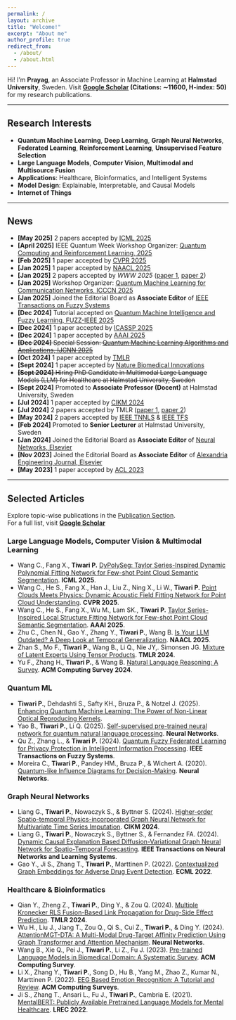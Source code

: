 ```yaml
---
permalink: /
layout: archive
title: "Welcome!"
excerpt: "About me"
author_profile: true
redirect_from: 
  - /about/
  - /about.html
---
```





Hi! I’m **Prayag**, an Associate Professor in Machine Learning at **Halmstad University**, Sweden. Visit **[Google Scholar](https://scholar.google.it/citations?hl=en&user=sDnmJ_YAAAAJ&view_op=list_works&sortby=pubdate) (Citations: ∼11600, H-index: 50)** for my research publications.

---

## Research Interests

- **Quantum Machine Learning**, **Deep Learning**, **Graph Neural Networks**, **Federated Learning**, **Reinforcement Learning**, **Unsupervised Feature Selection**  
- **Large Language Models**, **Computer Vision**, **Multimodal and Multisource Fusion**  
- **Applications**: Healthcare, Bioinformatics, and Intelligent Systems  
- **Model Design**: Explainable, Interpretable, and Causal Models  
- **Internet of Things**

---

## News
- **[May 2025]** 2 papers accepted by  [ICML 2025](https://icml.cc/Conferences/2025)
- **[April 2025]** IEEE Quantum Week Workshop Organizer: [Quantum Computing and Reinforcement Learning, 2025](https://2025.qcrl.io)
- **[Feb 2025]** 1 paper accepted by [CVPR 2025](https://cvpr.thecvf.com/virtual/2025/poster/32900)
- **[Jan 2025]** 1 paper accepted by [NAACL 2025](https://aclanthology.org/2025.naacl-long.381/)
- **[Jan 2025]** 2 papers accepted by *WWW 2025* ([paper 1](https://arxiv.org/abs/2402.07470), [paper 2](https://arxiv.org/abs/2409.12739))
- **[Jan 2025]** Workshop Organizer: [Quantum Machine Learning for Communication Networks,  ICCCN 2025](https://sites.google.com/view/qml-icccn2025/home)
- **[Jan 2025]** Joined the Editorial Board as **Associate Editor** of [IEEE Transactions on Fuzzy Systems](https://ieeexplore.ieee.org/xpl/RecentIssue.jsp?punumber=91)  
- **[Dec 2024]** Tutorial accepted on [Quantum Machine Intelligence and Fuzzy Learning, FUZZ-IEEE 2025](https://sites.google.com/view/qmi-fuzz-ieee-2025/home)
- **[Dec 2024]** 1 paper accepted by [ICASSP 2025](https://ieeexplore.ieee.org/abstract/document/10888912/)
- **[Dec 2024]** 1 paper accepted by [AAAI 2025](https://ojs.aaai.org/index.php/AAAI/article/view/32810)
- ~~**[Dec 2024]** Special Session: [Quantum Machine Learning Algorithms and Applications, IJCNN 2025](https://sites.google.com/view/qml-ijcnn-2025/home)~~
- **[Oct 2024]** 1 paper accepted by [TMLR](https://openreview.net/forum?id=SgxeJW4DGk)  
- **[Sept 2024]** 1 paper accepted by [Nature Biomedical Innovations](https://www.nature.com/articles/s44385-024-00003-9)  
- ~~**[Sept 2024]** Hiring PhD Candidate in Multimodal Large Language Models (LLM) for Healthcare at Halmstad University, Sweden~~ 
- **[Sept 2024]** Promoted to **Associate Professor (Docent)** at Halmstad University, Sweden  
- **[Jul 2024]** 1 paper accepted by [CIKM 2024](https://arxiv.org/abs/2405.10995)  
- **[Jul 2024]** 2 papers accepted by TMLR ([paper 1](https://openreview.net/forum?id=LNvbgBFPMt), [paper 2](https://openreview.net/forum?id=LCPzaR9mML))  
- **[May 2024]** 2 papers accepted by [IEEE TNNLS](https://ieeexplore.ieee.org/document/10589693) & [IEEE TFS](https://ieeexplore.ieee.org/document/10572363)  
- **[Feb 2024]** Promoted to **Senior Lecturer** at Halmstad University, Sweden  
- **[Jan 2024]** Joined the Editorial Board as **Associate Editor** of [Neural Networks, Elsevier](https://www.sciencedirect.com/journal/neural-networks/about/editorial-board)  
- **[Nov 2023]** Joined the Editorial Board as **Associate Editor** of [Alexandria Engineering Journal, Elsevier](https://www.sciencedirect.com/journal/alexandria-engineering-journal/about/editorial-board)  
- **[May 2023]** 1 paper accepted by [ACL 2023](https://aclanthology.org/2023.acl-long.419/)  

---


## Selected Articles

Explore topic-wise publications in the [Publication Section](https://prayagtiwari.github.io/publications/).  
For a full list, visit **[Google Scholar](https://scholar.google.it/citations?hl=en&user=sDnmJ_YAAAAJ&view_op=list_works&sortby=pubdate)**


### Large Language Models, Computer Vision & Multimodal Learning
- Wang C., Fang X., **Tiwari P.** [DyPolySeg: Taylor Series-Inspired Dynamic Polynomial Fitting Network for Few-shot Point Cloud Semantic Segmentation](https://cvpr.thecvf.com/virtual/2025/poster/32900).  **ICML 2025**.
- Wang C., He S., Fang X., Han J., Liu Z., Ning X., Li W., **Tiwari P.** [Point Clouds Meets Physics: Dynamic Acoustic Field Fitting Network for Point Cloud Understanding](https://cvpr.thecvf.com/virtual/2025/poster/32900).  **CVPR 2025**.
- Wang C., He S., Fang X., Wu M., Lam SK., **Tiwari P.** [Taylor Series-Inspired Local Structure Fitting Network for Few-shot Point Cloud Semantic Segmentation](https://ojs.aaai.org/index.php/AAAI/article/view/32810).  **AAAI 2025**.
- Zhu C., Chen N., Gao Y., Zhang Y., **Tiwari P.**, Wang B. [Is Your LLM Outdated? A Deep Look at Temporal Generalization](https://aclanthology.org/2025.naacl-long.381/).  **NAACL 2025**.
- Zhan S., Mo F., **Tiwari P.**, Wang B., Li Q., Nie JY,. Simonsen JG. [Mixture of Latent Experts Using Tensor Products](https://openreview.net/forum?id=SgxeJW4DGk). **TMLR 2024**.
- Yu F., Zhang H., **Tiwari P.**, & Wang B. [Natural Language Reasoning: A Survey](https://dl.acm.org/doi/abs/10.1145/3664194). **ACM Computing Survey 2024**.  


### Quantum ML
- **Tiwari P.**, Dehdashti S., Safty KH., Bruza P., & Notzel J. (2025). [Enhancing Quantum Machine Learning: The Power of Non-Linear Optical Reproducing Kernels](https://arxiv.org/abs/2407.13809).
- Yao B., **Tiwari P.**, Li Q. (2025). [Self-supervised pre-trained neural network for quantum natural language processing](https://www.sciencedirect.com/science/article/abs/pii/S089360802400933X). **Neural Networks**.
- Qu Z., Zhang L., & **Tiwari P.** (2024). [Quantum Fuzzy Federated Learning for Privacy Protection in Intelligent Information Processing](https://ieeexplore.ieee.org/document/10572363). **IEEE Transactions on Fuzzy Systems**.
- Moreira C., **Tiwari P.**, Pandey HM., Bruza P., & Wichert A. (2020). [Quantum-like Influence Diagrams for Decision-Making](https://www.sciencedirect.com/science/article/pii/S0893608020302501). **Neural Networks**.


### Graph Neural Networks
- Liang G., **Tiwari P.**, Nowaczyk S., & Byttner S. (2024). [Higher-order Spatio-temporal Physics-incorporated Graph Neural Network for Multivariate Time Series Imputation](https://dl.acm.org/doi/10.1145/3627673.3679775). **CIKM 2024**.
- Liang G., **Tiwari P.**, Nowaczyk S., Byttner S., & Fernandez FA. (2024). [Dynamic Causal Explanation Based Diffusion-Variational Graph Neural Network for Spatio-Temporal Forecasting](https://ieeexplore.ieee.org/document/10589693). **IEEE Transactions on Neural Networks and Learning Systems**.
- Gao Y., Ji S., Zhang T., **Tiwari P.**,  Marttinen P. (2022). [Contextualized Graph Embeddings for Adverse Drug Event Detection](https://2022.ecmlpkdd.org/wp-content/uploads/2022/09/sub_626.pdf). **ECML 2022**. 


### Healthcare & Bioinformatics
- Qian Y., Zheng Z., **Tiwari P.**, Ding Y., & Zou Q. (2024). [Multiple Kronecker RLS Fusion-Based Link Propagation for Drug-Side Effect Prediction](https://openreview.net/forum?id=LCPzaR9mML). **TMLR 2024**.
- Wu H., Liu J., Jiang T., Zou Q., Qi S., Cui Z., **Tiwari P.**, & Ding Y. (2024). [AttentionMGT-DTA: A Multi-Modal Drug-Target Affinity Prediction Using Graph Transformer and Attention Mechanism](https://www.sciencedirect.com/science/article/pii/S089360802300641X). **Neural Networks**.
- Wang B., Xie Q., Pei J., **Tiwari P.**, Li Z., Fu J. (2023). [Pre-trained Language Models in Biomedical Domain: A Systematic Survey](https://dl.acm.org/doi/10.1145/3611651). **ACM Computing Survey**.  
- Li X., Zhang Y., **Tiwari P.**, Song D., Hu B., Yang M., Zhao Z., Kumar N., Marttinen P. (2022). [EEG Based Emotion Recognition: A Tutorial and Review](https://dl.acm.org/doi/full/10.1145/3524499). **ACM Computing Surveys**. 
- Ji S., Zhang T., Ansari L., Fu J., **Tiwari P.**, Cambria E. (2021). [MentalBERT: Publicly Available Pretrained Language Models for Mental Healthcare](https://aclanthology.org/2022.lrec-1.778/). **LREC 2022**.
